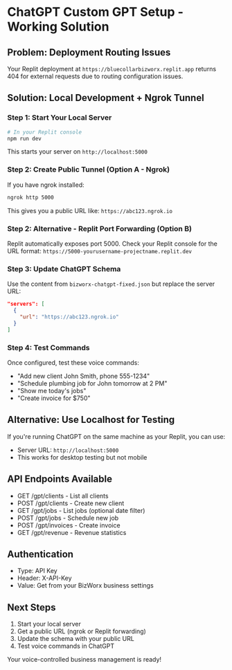 # ChatGPT Custom GPT Setup - Working Solution

## Problem: Deployment Routing Issues
Your Replit deployment at `https://bluecollarbizworx.replit.app` returns 404 for external requests due to routing configuration issues.

## Solution: Local Development + Ngrok Tunnel

### Step 1: Start Your Local Server
```bash
# In your Replit console
npm run dev
```
This starts your server on `http://localhost:5000`

### Step 2: Create Public Tunnel (Option A - Ngrok)
If you have ngrok installed:
```bash
ngrok http 5000
```
This gives you a public URL like: `https://abc123.ngrok.io`

### Step 2: Alternative - Replit Port Forwarding (Option B)
Replit automatically exposes port 5000. Check your Replit console for the URL format:
`https://5000-yourusername-projectname.replit.dev`

### Step 3: Update ChatGPT Schema
Use the content from `bizworx-chatgpt-fixed.json` but replace the server URL:

```json
"servers": [
  {
    "url": "https://abc123.ngrok.io"
  }
]
```

### Step 4: Test Commands
Once configured, test these voice commands:
- "Add new client John Smith, phone 555-1234"
- "Schedule plumbing job for John tomorrow at 2 PM"
- "Show me today's jobs"
- "Create invoice for $750"

## Alternative: Use Localhost for Testing
If you're running ChatGPT on the same machine as your Replit, you can use:
- Server URL: `http://localhost:5000`
- This works for desktop testing but not mobile

## API Endpoints Available
- GET /gpt/clients - List all clients
- POST /gpt/clients - Create new client
- GET /gpt/jobs - List jobs (optional date filter)
- POST /gpt/jobs - Schedule new job
- POST /gpt/invoices - Create invoice
- GET /gpt/revenue - Revenue statistics

## Authentication
- Type: API Key
- Header: X-API-Key
- Value: Get from your BizWorx business settings

## Next Steps
1. Start your local server
2. Get a public URL (ngrok or Replit forwarding)
3. Update the schema with your public URL
4. Test voice commands in ChatGPT

Your voice-controlled business management is ready!